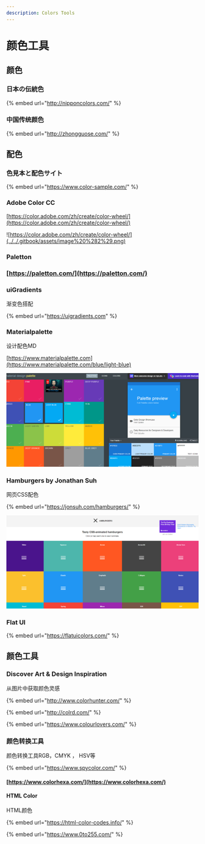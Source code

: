 ```yaml
---
description: Colors Tools
---
```


# 颜色工具

## 

## 颜色

### 日本の伝統色

{% embed url="http://nipponcolors.com/" %}

### 中国传统颜色

{% embed url="http://zhongguose.com/" %}



## 配色

### 色見本と配色サイト

{% embed url="https://www.color-sample.com/" %}

### Adobe Color CC

[https://color.adobe.com/zh/create/color-wheel/](https://color.adobe.com/zh/create/color-wheel/)

![https://color.adobe.com/zh/create/color-wheel/](../../.gitbook/assets/image%20%282%29.png)

### Paletton

### [https://paletton.com/](https://paletton.com/)

### uiGradients

渐变色搭配

{% embed url="https://uigradients.com" %}

### Materialpalette

设计配色MD

[https://www.materialpalette.com](https://www.materialpalette.com/blue/light-blue)

![](../../.gitbook/assets/image%20%283%29.png)

### Hamburgers by Jonathan Suh

网页CSS配色

{% embed url="https://jonsuh.com/hamburgers/" %}

![](../../.gitbook/assets/image%20%284%29.png)

### Flat UI

{% embed url="https://flatuicolors.com/" %}



## 颜色工具

### Discover Art & Design Inspiration

从图片中获取颜色灵感

{% embed url="http://www.colorhunter.com/" %}



{% embed url="http://colrd.com/" %}

{% embed url="https://www.colourlovers.com/" %}



### 颜色转换工具

颜色转换工具RGB，CMYK ， HSV等

{% embed url="https://www.spycolor.com/" %}

#### [https://www.colorhexa.com/](https://www.colorhexa.com/)

#### 

#### 

#### HTML Color

HTML颜色

{% embed url="https://html-color-codes.info/" %}

{% embed url="https://www.0to255.com/" %}



